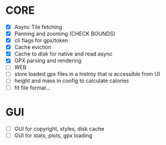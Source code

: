 # CORE

- [x] Async Tile fetching
- [x] Panning and zooming (CHECK BOUNDS)
- [x] cli flags for gpx/token
- [x] Cache eviction
- [x] Cache to disk for native and read async
- [x] GPX parsing and rendering
- [ ] WEB
- [ ] store loaded gpx files in a histroy that is accessible from UI
- [ ] height and mass in config to calculate calories
- [ ] fit file format...

# GUI
- [ ] GUI for copyright, styles, disk cache
- [ ] GUI for stats, plots, gpx loading
